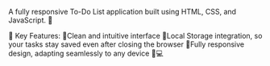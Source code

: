 A fully responsive To-Do List application built using HTML, CSS, and JavaScript. 🎯

🔑 Key Features:
🔹Clean and intuitive interface
🔹Local Storage integration, so your tasks stay saved even after closing the browser
🔹Fully responsive design, adapting seamlessly to any device 📱💻
